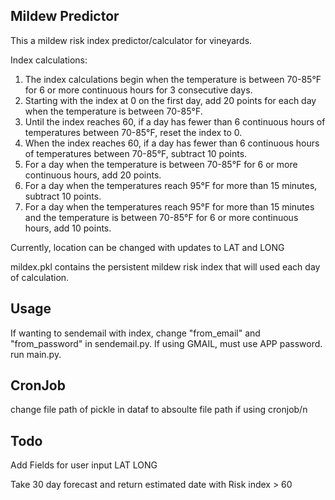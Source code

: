 ## Mildew Predictor
This a mildew risk index predictor/calculator for vineyards. 

Index calculations:
1. The index calculations begin when the temperature is between 70-85°F for 6 or
more continuous hours for 3 consecutive days.
2. Starting with the index at 0 on the first day, add 20 points for each day when the
temperature is between 70-85°F.
3. Until the index reaches 60, if a day has fewer than 6 continuous hours of
temperatures between 70-85°F, reset the index to 0.
4. When the index reaches 60, if a day has fewer than 6 continuous hours of
temperatures between 70-85°F, subtract 10 points.
5. For a day when the temperature is between 70-85°F for 6 or more continuous
hours, add 20 points.
6. For a day when the temperatures reach 95°F for more than 15 minutes, subtract 10
points.
7. For a day when the temperatures reach 95°F for more than 15 minutes and the
temperature is between 70-85°F for 6 or more continuous hours, add 10 points.

Currently, location can be changed with updates to LAT and LONG

mildex.pkl contains the persistent mildew risk index that will used each day of calculation.

## Usage
If wanting to sendemail with index, change "from_email" and "from_password" in sendemail.py. If using GMAIL, must use APP password.  
run main.py. 

## CronJob 
change file path of pickle in dataf to absoulte file path if using cronjob/n

## Todo
Add Fields for user input LAT LONG

Take 30 day forecast and return estimated date with Risk index > 60

